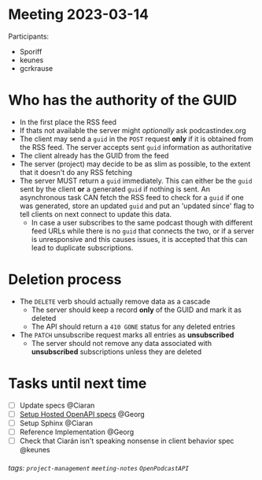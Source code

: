 Meeting 2023-03-14
===

Participants:
* Sporiff
* keunes
* gcrkrause

# Who has the authority of the GUID

* In the first place the RSS feed
* If thats not available the server might *optionally* ask podcastindex.org
* The client may send a `guid` in the `POST` request **only** if it is obtained from the RSS feed. The server accepts sent `guid` information as authoritative 
* The client already has the GUID from the feed
* The server (project) may decide to be as slim as possible, to the extent that it doesn't do any RSS fetching
* The server MUST return a `guid` immediately. This can either be the `guid` sent by the client **or** a generated `guid` if nothing is sent. An asynchronous task CAN fetch the RSS feed to check for a `guid` if one was generated, store an updated `guid` and put an 'updated since' flag to tell clients on next connect  to update this data.
  * In case a user subscribes to the same podcast though with different feed URLs while there is no `guid` that connects the two, or if a server is unresponsive and this causes issues, it is accepted that this can lead to duplicate subscriptions.

# Deletion process

* The `DELETE` verb should actually remove data as a cascade
    * The server should keep a record **only** of the GUID and mark it as deleted
    * The API should return a `410 GONE` status for any deleted entries
* The `PATCH` unsubscribe request marks all entries as **unsubscribed**
    * The server should not remove any data associated with **unsubscribed** subscriptions unless they are deleted

# Tasks until next time

- [ ] Update specs @Ciaran
- [ ] [Setup Hosted OpenAPI specs](https://github.com/OpenPodcastAPI/api-specs/issues/13) @Georg
- [ ] Setup Sphinx @Ciaran
- [ ] Reference Implementation @Georg
- [ ] Check that Ciarán isn't speaking nonsense in client behavior spec @keunes

###### tags: `project-management` `meeting-notes` `OpenPodcastAPI`
